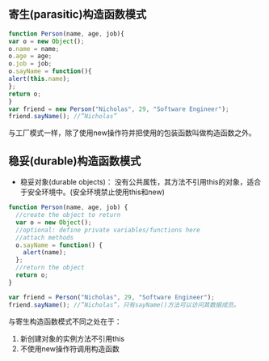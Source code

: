 ## 寄生(parasitic)构造函数模式

```javascript
function Person(name, age, job){
var o = new Object();
o.name = name;
o.age = age;
o.job = job;
o.sayName = function(){
alert(this.name);
};
return o;
}
var friend = new Person("Nicholas", 29, "Software Engineer");
friend.sayName(); //”Nicholas”
```
与工厂模式一样，除了使用new操作符并把使用的包装函数叫做构造函数之外。

## 稳妥(durable)构造函数模式

* 稳妥对象(durable objects)： 没有公共属性，其方法不引用this的对象，适合于安全环境中。(安全环境禁止使用this和new)

```javascript
function Person(name, age, job) {
  //create the object to return
  var o = new Object();
  //optional: define private variables/functions here
  //attach methods
  o.sayName = function() {
    alert(name);
  };
  //return the object
  return o;
}

var friend = Person("Nicholas", 29, "Software Engineer");
friend.sayName(); //”Nicholas”，只有sayName()方法可以访问其数据成员。
```

与寄生构造函数模式不同之处在于：
1. 新创建对象的实例方法不引用this
2. 不使用new操作符调用构造函数
